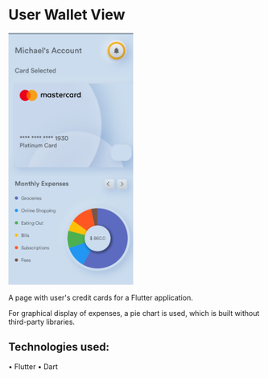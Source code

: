 # User Wallet View

<img src="https://github.com/aniribe/user_wallet_page/blob/main/assets/images/screen.jpg" height=500px>

A page with user's credit cards for a Flutter application.

For graphical display of expenses, a pie chart is used, which is built without third-party libraries.

## Technologies used:

• Flutter
• Dart
